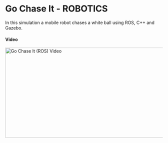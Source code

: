 # Go Chase It - ROBOTICS
In this simulation a mobile robot chases a white ball using ROS, C++ and Gazebo.

#### Video
<a href="https://www.youtube.com/embed/0WqCSpGcEX0" target="_blank">
<img src="https://github.com/michailtam/go-chase-it/blob/master/img/go-chase-it.png" alt="Go Chase It (ROS) Video" width="560" height="288" border="0" />
